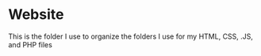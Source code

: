 # Website
This is the folder I use to organize the folders I use for my HTML, CSS, .JS, and PHP files
